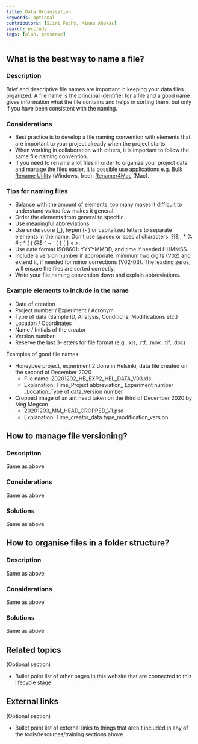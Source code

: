 ```yaml
---
title: Data Organisation
keywords: optional
contributors: [Siiri Fuchs, Minna Ahokas]
search: exclude
tags: [plan, preserve]
---
```


## What is the best way to name a file?
 
### Description

Brief and descriptive file names are important in keeping your data files organized. A file name is the principal identifier for a file and a good name gives information what the file contains and helps in sorting them, but only if you have been consistent with the naming.

### Considerations

* Best practice is to develop a file naming convention with elements that are important to your project already when the project starts.
* When working in collaboration with others, it is important to follow the same file naming convention.
* If you need to rename a lot files in order to organize your project data and manage the files easier, it is possible use applications e.g. [Bulk Rename Utility](https://www.bulkrenameutility.co.uk/) (Windows, free), [Renamer4Mac](https://renamer.com/) (Mac). 

### Tips for naming files
* Balance with the amount of elements: too many makes it difficult to understand vs too few makes it general.
* Order the elements from general to specific.
* Use meaningful abbreviations.
* Use underscore (_), hypen (- ) or capitalized letters to separate elements in the name. Don’t use spaces or special characters: ?!& , * % # ; * ( ) @$ ^ ~ ‘ { } [ ] < >.
* Use date format ISO8601: YYYYMMDD, and time if needed HHMMSS.
* Include a version number if appropriate: minimum two digits (V02) and extend it, if needed for minor corrections (V02-03). The leading zeros, will ensure the files are sorted correctly. 
* Write your file naming convention down and explain abbreviations.

### Example elements to include in the name
* Date of creation
* Project number / Experiment / Acronym
* Type of data (Sample ID, Analysis, Conditions, Modifications etc.)
* Location / Coordinates
* Name / Initials of the creator
* Version number
* Reserve the last 3-letters for file format (e.g. .xls, .rtf, .mov, .tif, .doc)


Examples of good file names

* Honeybee project, experiment 2 done in Helsinki, data file created on the second of December 2020
  * File name: 20201202_HB_EXP2_HEL_DATA_V03.xls
  * Explanation: Time_Project abbreviation_ Experiment number _Location_Type of data_Version number
* Cropped image of an ant head taken on the third of December 2020 by Meg Megson
  * 20201203_MM_HEAD_CROPPED_V1.psd
  * Explanation: Time_creator_data type_modification_version

## How to manage file versioning?
 
### Description 
Same as above

### Considerations
Same as above

### Solutions
Same as above

## How to organise files in a folder structure?
 
### Description 
Same as above

### Considerations
Same as above

### Solutions
Same as above


## Related topics
(Optional section)
* Bullet point list of other pages in this website that are connected to this lifecycle stage

## External links
(Optional section)
* Bullet point list of external links to things that aren't included in any of the tools/resources/training sections above
